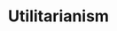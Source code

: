 ---
category: cu
title: Utilitarianism
definition: An ethical theory which holds that the right thing to do is to produce the greatest balance of good/bad consequences for the greatest number of people. Act utilitarians focus on good resulting from particular actions while rule utilitarians focus on happiness resulting from following rules. Utilitarians may equate the good with happiness, satisfaction of preferences, or some other desirable outcomes.
---